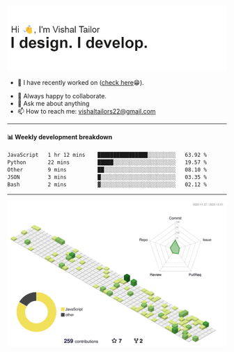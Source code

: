 ![Hi, I'm Vishal Tailor. I design. I develop.](https://github.com/vishaltailors/vishaltailors/blob/main/header.png?raw=true)

- 🔭 I have recently worked on ([check here](https://vishaltailor.com)😁).
<!-- - 🎦 Currently watching: JavaScript: The Hard Parts By Will Sentance. -->
- 👯 Always happy to collaborate.
- 💬 Ask me about anything
- 📫 How to reach me: <a href="mailto:vishaltailors22@gmail.com">vishaltailors22@gmail.com</a>

<hr /> 
<h4>📊 Weekly development breakdown</h4>
<!--START_SECTION:waka-->

```txt
JavaScript   1 hr 12 mins    ████████████████░░░░░░░░░   63.92 %
Python       22 mins         █████░░░░░░░░░░░░░░░░░░░░   19.57 %
Other        9 mins          ██░░░░░░░░░░░░░░░░░░░░░░░   08.10 %
JSON         3 mins          █░░░░░░░░░░░░░░░░░░░░░░░░   03.35 %
Bash         2 mins          ▓░░░░░░░░░░░░░░░░░░░░░░░░   02.12 %
```

<!--END_SECTION:waka-->
<hr /> 

![](./profile-3d-contrib/profile-green-animate.svg)

